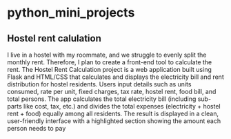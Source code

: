 # python_mini_projects
## Hostel rent calulation
I live in a hostel with my roommate, and we struggle to evenly split the monthly rent. Therefore, I plan to create a front-end tool to calculate the rent.
The Hostel Rent Calculation project is a web application built using Flask and HTML/CSS that calculates and displays the electricity bill and rent distribution for hostel residents. Users input details such as units consumed, rate per unit, fixed charges, tax rate, hostel rent, food bill, and total persons. The app calculates the total electricity bill (including sub-parts like cost, tax, etc.) and divides the total expenses (electricity + hostel rent + food) equally among all residents. The result is displayed in a clean, user-friendly interface with a highlighted section showing the amount each person needs to pay

